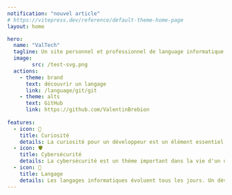 ```yaml
---
notification: "nouvel article"
# https://vitepress.dev/reference/default-theme-home-page
layout: home

hero:
  name: "ValTech"
  tagline: Un site personnel et professionnel de language informatique
  image:
        src: /test-svg.png
  actions:
    - theme: brand
      text: découvrir un langage
      link: /language/git/git
    - theme: alts
      text: GitHub
      link: https://github.com/ValentinBrebion
 
features:
  - icon: 👀  
    title: Curiosité
    details: La curiosité pour un développeur est un élément essentiel pour son évolution. Des devtools seront mis en ligne par catégories
  - icon: 🛡️
    title: Cybersécurité
    details: La cybersécurité est un thème important dans la vie d'un développeur. Des exemples de thèmes en lien avec la cybersécurité seront postés.
  - icon: 📖
    title: Langage
    details: Les langages informatiques évoluent tous les jours. Un développeur ce doit être rigoureux quant à la qualité et à la maintenabilité de son code.
---
```



      

 



